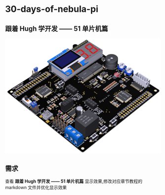 # 30-days-of-nebula-pi

## 跟着 Hugh 学开发 —— 51 单片机篇

![Nebula PI](./media/image2.png)

## 需求

查看 **跟着 Hugh 学开发 —— 51 单片机篇** 显示效果,修改对应章节教程的 markdown 文件并优化显示效果 
